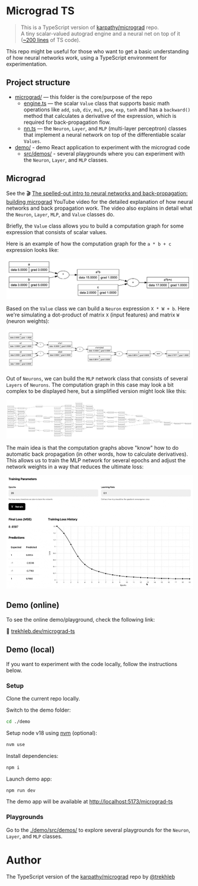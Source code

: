 # Micrograd TS

> This is a TypeScript version of [karpathy/micrograd](https://github.com/karpathy/micrograd) repo.<br />
> A tiny scalar-valued autograd engine and a neural net on top of it ([~200 lines](./micrograd/) of TS code).

This repo might be useful for those who want to get a basic understanding of how neural networks work, using a TypeScript environment for experimentation.  

## Project structure

- [micrograd/](./micrograd/) — this folder is the core/purpose of the repo
  - [engine.ts](./micrograd/engine.ts) — the scalar `Value` class that supports basic math operations like `add`, `sub`, `div`, `mul`, `pow`, `exp`, `tanh` and has a `backward()` method that calculates a derivative of the expression, which is required for back-propagation flow.
  - [nn.ts](./micrograd/nn.ts) — the `Neuron`, `Layer`, and `MLP` (multi-layer perceptron) classes that implement a neural network on top of the differentiable scalar `Values`.
- [demo/](./demo/) - demo React application to experiment with the micrograd code
  - [src/demos/](./demo/src/demos/) - several playgrounds where you can experiment with the `Neuron`, `Layer`, and `MLP` classes.

## Micrograd

See the 🎬 [The spelled-out intro to neural networks and back-propagation: building micrograd](https://www.youtube.com/watch?v=VMj-3S1tku0) YouTube video for the detailed explanation of how neural networks and back propagation work. The video also explains in detail what the `Neuron`, `Layer`, `MLP`, and `Value` classes do.

Briefly, the `Value` class allows you to build a computation graph for some expression that consists of scalar values.

Here is an example of how the computation graph for the `a * b + c` expression looks like:

![graph-1.png](./demo/src/assets/graph-1.png)

Based on the `Value` class we can build a `Neuron` expression `X * W + b`. Here we're simulating a dot-product of matrix `X` (input features) and matrix `W` (neuron weights):

![graph-2.png](./demo/src/assets/graph-2.png)

Out of `Neurons`, we can build the `MLP` network class that consists of several `Layers` of `Neurons`. The computation graph in this case may look a bit complex to be displayed here, but a simplified version might look like this:

![graph-3.png](./demo/src/assets/graph-3.png)

The main idea is that the computation graphs above "know" how to do automatic back propagation (in other words, how to calculate derivatives). This allows us to train the MLP network for several epochs and adjust the network weights in a way that reduces the ultimate loss:

![training-1.gif](./demo/src/assets/training-1.gif)

## Demo (online)

To see the online demo/playground, check the following link:

🔗 [trekhleb.dev/micrograd-ts](https://trekhleb.dev/micrograd-ts)

## Demo (local)

If you want to experiment with the code locally, follow the instructions below.

### Setup

Clone the current repo locally.

Switch to the demo folder:

```sh
cd ./demo
```

Setup node v18 using [nvm](https://github.com/nvm-sh/nvm) (optional):

```sh
nvm use
```

Install dependencies:

```sh
npm i
```

Launch demo app:

```sh
npm run dev
```

The demo app will be available at [http://localhost:5173/micrograd-ts](http://localhost:5173/micrograd-ts)

### Playgrounds

Go to the [./demo/src/demos/](./demo/src/demos/) to explore several playgrounds for the `Neuron`, `Layer`, and `MLP` classes.

# Author

The TypeScript version of the [karpathy/micrograd](https://github.com/karpathy/micrograd) repo by [@trekhleb](https://trekhleb.dev)
